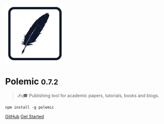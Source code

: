 ![logo](_media/logo-192x192.png)

# Polemic <small>0.7.2</small>

> ✍️🎓 Publishing tool for academic papers, tutorials, books and blogs.

`npm install -g polemic`

[GitHub](https://github.com/devtastic-org/polemic)
[Get Started](#getting-started)
